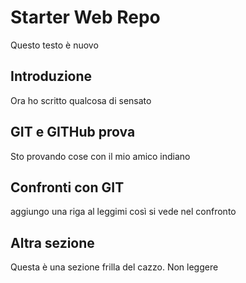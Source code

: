 # Starter Web Repo

Questo testo è nuovo

## Introduzione
Ora ho scritto qualcosa di sensato

## GIT e GITHub prova

Sto provando cose con il mio amico indiano

## Confronti con GIT
aggiungo una riga al leggimi così si vede nel confronto

## Altra sezione
Questa è una sezione frilla del cazzo. Non leggere